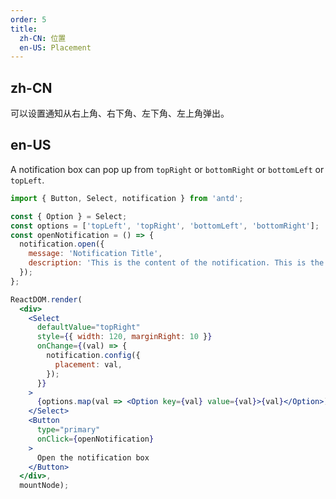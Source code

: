 ```yaml
---
order: 5
title:
  zh-CN: 位置
  en-US: Placement
---
```


## zh-CN

可以设置通知从右上角、右下角、左下角、左上角弹出。

## en-US

A notification box can pop up from `topRight` or `bottomRight` or `bottomLeft` or `topLeft`.

````jsx
import { Button, Select, notification } from 'antd';

const { Option } = Select;
const options = ['topLeft', 'topRight', 'bottomLeft', 'bottomRight'];
const openNotification = () => {
  notification.open({
    message: 'Notification Title',
    description: 'This is the content of the notification. This is the content of the notification. This is the content of the notification.',
  });
};

ReactDOM.render(
  <div>
    <Select
      defaultValue="topRight"
      style={{ width: 120, marginRight: 10 }}
      onChange={(val) => {
        notification.config({
          placement: val,
        });
      }}
    >
      {options.map(val => <Option key={val} value={val}>{val}</Option>)}
    </Select>
    <Button
      type="primary"
      onClick={openNotification}
    >
      Open the notification box
    </Button>
  </div>,
  mountNode);
````
